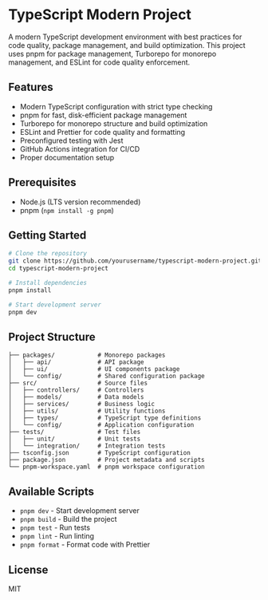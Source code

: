 # TypeScript Modern Project

A modern TypeScript development environment with best practices for code quality, package management, and build optimization. This project uses pnpm for package management, Turborepo for monorepo management, and ESLint for code quality enforcement.

## Features

- Modern TypeScript configuration with strict type checking
- pnpm for fast, disk-efficient package management
- Turborepo for monorepo structure and build optimization
- ESLint and Prettier for code quality and formatting
- Preconfigured testing with Jest
- GitHub Actions integration for CI/CD
- Proper documentation setup

## Prerequisites

- Node.js (LTS version recommended)
- pnpm (`npm install -g pnpm`)

## Getting Started

```bash
# Clone the repository
git clone https://github.com/yourusername/typescript-modern-project.git
cd typescript-modern-project

# Install dependencies
pnpm install

# Start development server
pnpm dev
```

## Project Structure

```
├── packages/            # Monorepo packages
│   ├── api/             # API package
│   ├── ui/              # UI components package
│   └── config/          # Shared configuration package
├── src/                 # Source files
│   ├── controllers/     # Controllers
│   ├── models/          # Data models
│   ├── services/        # Business logic
│   ├── utils/           # Utility functions
│   ├── types/           # TypeScript type definitions
│   └── config/          # Application configuration
├── tests/               # Test files
│   ├── unit/            # Unit tests
│   └── integration/     # Integration tests
├── tsconfig.json        # TypeScript configuration
├── package.json         # Project metadata and scripts
└── pnpm-workspace.yaml  # pnpm workspace configuration
```

## Available Scripts

- `pnpm dev` - Start development server
- `pnpm build` - Build the project
- `pnpm test` - Run tests
- `pnpm lint` - Run linting
- `pnpm format` - Format code with Prettier

## License

MIT 